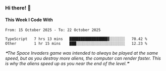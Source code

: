 ### Hi there! 👋

#### This Week I Code With
<!--START_SECTION:waka-->

```txt
From: 15 October 2025 - To: 22 October 2025

TypeScript   7 hrs 13 mins   █████████████████▓░░░░░░░   70.42 %
Other        1 hr 15 mins    ███░░░░░░░░░░░░░░░░░░░░░░   12.23 %
```

<!--END_SECTION:waka-->

<!--STARTS_HERE_QUOTE_README-->
<i>❝The Space Invaders game was intended to always be played at the same speed, but as you destroy more aliens, the computer can render faster. This is why the aliens speed up as you near the end of the level.❞</i>
<!--ENDS_HERE_QUOTE_README-->
